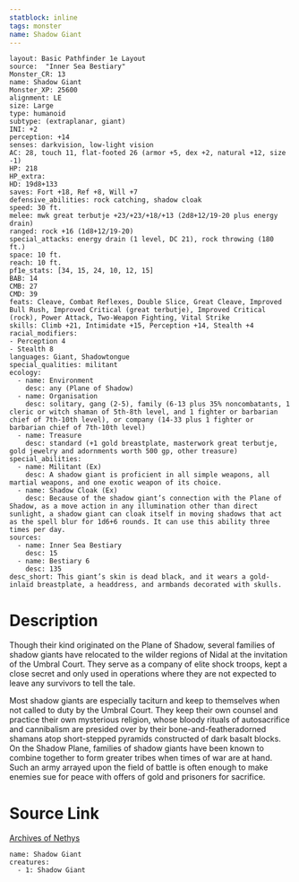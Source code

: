 ```yaml
---
statblock: inline
tags: monster
name: Shadow Giant
---
```

```statblock
layout: Basic Pathfinder 1e Layout
source:  "Inner Sea Bestiary"
Monster_CR: 13
name: Shadow Giant
Monster_XP: 25600
alignment: LE
size: Large
type: humanoid
subtype: (extraplanar, giant)
INI: +2
perception: +14
senses: darkvision, low-light vision
AC: 28, touch 11, flat-footed 26 (armor +5, dex +2, natural +12, size -1)
HP: 218
HP_extra: 
HD: 19d8+133
saves: Fort +18, Ref +8, Will +7
defensive_abilities: rock catching, shadow cloak
speed: 30 ft.
melee: mwk great terbutje +23/+23/+18/+13 (2d8+12/19-20 plus energy drain)
ranged: rock +16 (1d8+12/19-20)
special_attacks: energy drain (1 level, DC 21), rock throwing (180 ft.)
space: 10 ft.
reach: 10 ft.
pf1e_stats: [34, 15, 24, 10, 12, 15]
BAB: 14
CMB: 27
CMD: 39
feats: Cleave, Combat Reflexes, Double Slice, Great Cleave, Improved Bull Rush, Improved Critical (great terbutje), Improved Critical (rock), Power Attack, Two-Weapon Fighting, Vital Strike
skills: Climb +21, Intimidate +15, Perception +14, Stealth +4
racial_modifiers:
- Perception 4
- Stealth 8
languages: Giant, Shadowtongue
special_qualities: militant
ecology:
  - name: Environment
    desc: any (Plane of Shadow)
  - name: Organisation
    desc: solitary, gang (2-5), family (6-13 plus 35% noncombatants, 1 cleric or witch shaman of 5th-8th level, and 1 fighter or barbarian chief of 7th-10th level), or company (14-33 plus 1 fighter or barbarian chief of 7th-10th level)
  - name: Treasure
    desc: standard (+1 gold breastplate, masterwork great terbutje, gold jewelry and adornments worth 500 gp, other treasure)
special_abilities:
  - name: Militant (Ex)
    desc: A shadow giant is proficient in all simple weapons, all martial weapons, and one exotic weapon of its choice.
  - name: Shadow Cloak (Ex)
    desc: Because of the shadow giant’s connection with the Plane of Shadow, as a move action in any illumination other than direct sunlight, a shadow giant can cloak itself in moving shadows that act as the spell blur for 1d6+6 rounds. It can use this ability three times per day.
sources:
  - name: Inner Sea Bestiary
    desc: 15
  - name: Bestiary 6
    desc: 135
desc_short: This giant’s skin is dead black, and it wears a gold-inlaid breastplate, a headdress, and armbands decorated with skulls.
```
# Description
Though their kind originated on the Plane of Shadow, several families of shadow giants have relocated to the wilder regions of Nidal at the invitation of the Umbral Court. They serve as a company of elite shock troops, kept a close secret and only used in operations where they are not expected to leave any survivors to tell the tale.

Most shadow giants are especially taciturn and keep to themselves when not called to duty by the Umbral Court. They keep their own counsel and practice their own mysterious religion, whose bloody rituals of autosacrifice and cannibalism are presided over by their bone-and-featheradorned shamans atop short-stepped pyramids constructed of dark basalt blocks. On the Shadow Plane, families of shadow giants have been known to combine together to form greater tribes when times of war are at hand. Such an army arrayed upon the field of battle is often enough to make enemies sue for peace with offers of gold and prisoners for sacrifice.
# Source Link
[Archives of Nethys](https://aonprd.com/MonsterDisplay.aspx?ItemName=Shadow%20Giant)
```encounter-table
name: Shadow Giant
creatures:
  - 1: Shadow Giant
```
